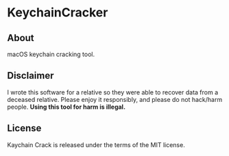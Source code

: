 KeychainCracker
===============

About
-----

macOS keychain cracking tool.

Disclaimer
----------

I wrote this software for a relative so they were able to recover data from a deceased relative. Please enjoy it responsibly, and please do not hack/harm people.
**Using this tool for harm is illegal.**  

License
-------

Kaychain Crack is released under the terms of the MIT license.
